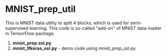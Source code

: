 # MNIST_prep_util

This is MNIST data utility to split 4 blocks, which is used for semi-supervised learning.
This code is so-called "add-on" of MNIST data-loader in TensorFlow package.

1. **mnist_prep.ssl.py**
2. **mnist_tfkeras_ssl.py** - demo code using mnist_prep_ssl.py

